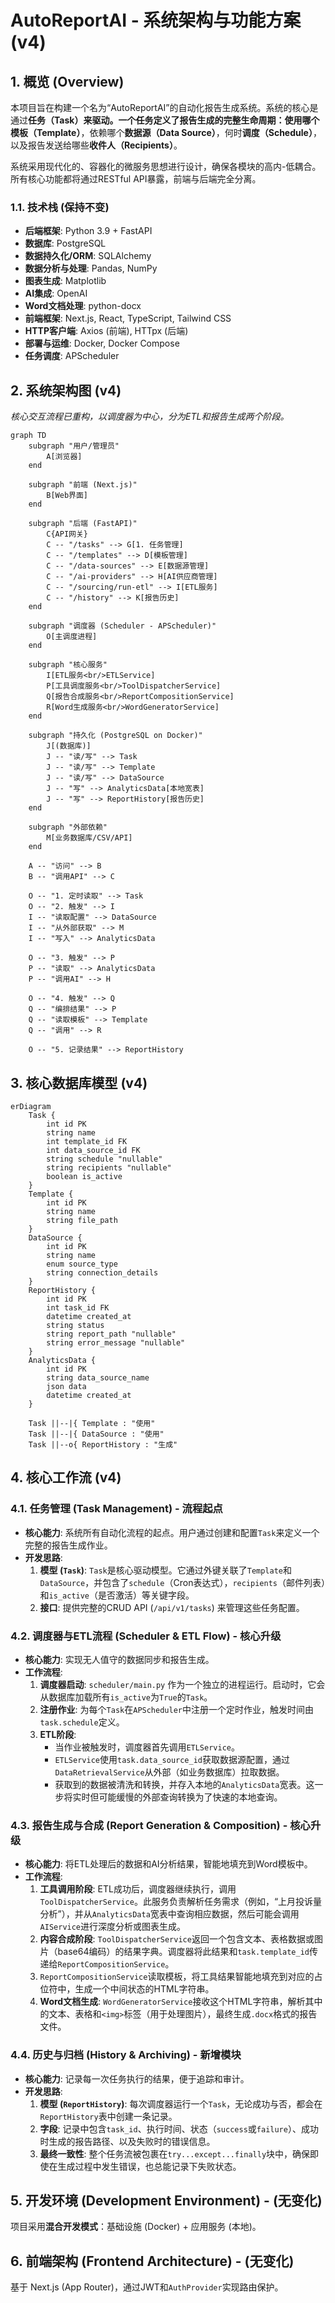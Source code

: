 # AutoReportAI - 系统架构与功能方案 (v4)

## 1. 概览 (Overview)

本项目旨在构建一个名为“AutoReportAI”的自动化报告生成系统。系统的核心是通过**任务（Task）**来驱动。一个任务定义了报告生成的完整生命周期：使用哪个**模板（Template）**，依赖哪个**数据源（Data Source）**，何时**调度（Schedule）**，以及报告发送给哪些**收件人（Recipients）**。

系统采用现代化的、容器化的微服务思想进行设计，确保各模块的高内-低耦合。所有核心功能都将通过RESTful API暴露，前端与后端完全分离。

### 1.1. 技术栈 (保持不变)

*   **后端框架**: Python 3.9 + FastAPI
*   **数据库**: PostgreSQL
*   **数据持久化/ORM**: SQLAlchemy
*   **数据分析与处理**: Pandas, NumPy
*   **图表生成**: Matplotlib
*   **AI集成**: OpenAI
*   **Word文档处理**: python-docx
*   **前端框架**: Next.js, React, TypeScript, Tailwind CSS
*   **HTTP客户端**: Axios (前端), HTTpx (后端)
*   **部署与运维**: Docker, Docker Compose
*   **任务调度**: APScheduler

## 2. 系统架构图 (v4)

*核心交互流程已重构，以调度器为中心，分为ETL和报告生成两个阶段。*

```mermaid
graph TD
    subgraph "用户/管理员"
        A[浏览器]
    end

    subgraph "前端 (Next.js)"
        B[Web界面]
    end

    subgraph "后端 (FastAPI)"
        C{API网关}
        C -- "/tasks" --> G[1. 任务管理]
        C -- "/templates" --> D[模板管理]
        C -- "/data-sources" --> E[数据源管理]
        C -- "/ai-providers" --> H[AI供应商管理]
        C -- "/sourcing/run-etl" --> I[ETL服务]
        C -- "/history" --> K[报告历史]
    end
    
    subgraph "调度器 (Scheduler - APScheduler)"
        O[主调度进程]
    end

    subgraph "核心服务"
        I[ETL服务<br/>ETLService]
        P[工具调度服务<br/>ToolDispatcherService]
        Q[报告合成服务<br/>ReportCompositionService]
        R[Word生成服务<br/>WordGeneratorService]
    end

    subgraph "持久化 (PostgreSQL on Docker)"
        J[(数据库)]
        J -- "读/写" --> Task
        J -- "读/写" --> Template
        J -- "读/写" --> DataSource
        J -- "写" --> AnalyticsData[本地宽表]
        J -- "写" --> ReportHistory[报告历史]
    end

    subgraph "外部依赖"
        M[业务数据库/CSV/API]
    end

    A -- "访问" --> B
    B -- "调用API" --> C
    
    O -- "1. 定时读取" --> Task
    O -- "2. 触发" --> I
    I -- "读取配置" --> DataSource
    I -- "从外部获取" --> M
    I -- "写入" --> AnalyticsData
    
    O -- "3. 触发" --> P
    P -- "读取" --> AnalyticsData
    P -- "调用AI" --> H
    
    O -- "4. 触发" --> Q
    Q -- "编排结果" --> P
    Q -- "读取模板" --> Template
    Q -- "调用" --> R
    
    O -- "5. 记录结果" --> ReportHistory
```

## 3. 核心数据库模型 (v4)

```mermaid
erDiagram
    Task {
        int id PK
        string name
        int template_id FK
        int data_source_id FK
        string schedule "nullable"
        string recipients "nullable"
        boolean is_active
    }
    Template {
        int id PK
        string name
        string file_path
    }
    DataSource {
        int id PK
        string name
        enum source_type
        string connection_details
    }
    ReportHistory {
        int id PK
        int task_id FK
        datetime created_at
        string status
        string report_path "nullable"
        string error_message "nullable"
    }
    AnalyticsData {
        int id PK
        string data_source_name
        json data
        datetime created_at
    }

    Task ||--|{ Template : "使用"
    Task ||--|{ DataSource : "使用"
    Task ||--o{ ReportHistory : "生成"
```

## 4. 核心工作流 (v4)

### 4.1. 任务管理 (Task Management) - **流程起点**
*   **核心能力**: 系统所有自动化流程的起点。用户通过创建和配置`Task`来定义一个完整的报告生成作业。
*   **开发思路**:
    1.  **模型 (`Task`)**: `Task`是核心驱动模型。它通过外键关联了`Template`和`DataSource`，并包含了`schedule`（Cron表达式），`recipients`（邮件列表）和`is_active`（是否激活）等关键字段。
    2.  **接口**: 提供完整的CRUD API (`/api/v1/tasks`) 来管理这些任务配置。

### 4.2. 调度器与ETL流程 (Scheduler & ETL Flow) - **核心升级**
*   **核心能力**: 实现无人值守的数据同步和报告生成。
*   **工作流程**:
    1.  **调度器启动**: `scheduler/main.py` 作为一个独立的进程运行。启动时，它会从数据库加载所有`is_active`为`True`的`Task`。
    2.  **注册作业**: 为每个`Task`在`APScheduler`中注册一个定时作业，触发时间由`task.schedule`定义。
    3.  **ETL阶段**:
        *   当作业被触发时，调度器首先调用`ETLService`。
        *   `ETLService`使用`task.data_source_id`获取数据源配置，通过`DataRetrievalService`从外部（如业务数据库）拉取数据。
        *   获取到的数据被清洗和转换，并存入本地的`AnalyticsData`宽表。这一步将实时但可能缓慢的外部查询转换为了快速的本地查询。

### 4.3. 报告生成与合成 (Report Generation & Composition) - **核心升级**
*   **核心能力**: 将ETL处理后的数据和AI分析结果，智能地填充到Word模板中。
*   **工作流程**:
    1.  **工具调用阶段**: ETL成功后，调度器继续执行，调用`ToolDispatcherService`。此服务负责解析任务需求（例如，“上月投诉量分析”），并从`AnalyticsData`宽表中查询相应数据，然后可能会调用`AIService`进行深度分析或图表生成。
    2.  **内容合成阶段**: `ToolDispatcherService`返回一个包含文本、表格数据或图片（base64编码）的结果字典。调度器将此结果和`task.template_id`传递给`ReportCompositionService`。
    3.  `ReportCompositionService`读取模板，将工具结果智能地填充到对应的占位符中，生成一个中间状态的HTML字符串。
    4.  **Word文档生成**: `WordGeneratorService`接收这个HTML字符串，解析其中的文本、表格和`<img>`标签（用于处理图片），最终生成`.docx`格式的报告文件。

### 4.4. 历史与归档 (History & Archiving) - **新增模块**
*   **核心能力**: 记录每一次任务执行的结果，便于追踪和审计。
*   **开发思路**:
    1.  **模型 (`ReportHistory`)**: 每次调度器运行一个`Task`，无论成功与否，都会在`ReportHistory`表中创建一条记录。
    2.  **字段**: 记录中包含`task_id`、执行时间、状态（`success`或`failure`）、成功时生成的报告路径、以及失败时的错误信息。
    3.  **最终一致性**: 整个任务流被包裹在`try...except...finally`块中，确保即使在生成过程中发生错误，也总能记录下失败状态。

## 5. 开发环境 (Development Environment) - (无变化)
项目采用**混合开发模式**：基础设施 (Docker) + 应用服务 (本地)。

## 6. 前端架构 (Frontend Architecture) - (无变化)
基于 Next.js (App Router)，通过JWT和`AuthProvider`实现路由保护。 